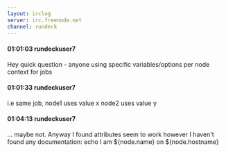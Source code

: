 ```yaml
---
layout: irclog
server: irc.freenode.net
channel: rundeck
---
```


#### 01:01:03 rundeckuser7
 Hey quick question - anyone using specific variables/options per node context for jobs
#### 01:01:33 rundeckuser7
 i.e same job, node1 uses value x node2 uses value y
#### 01:04:13 rundeckuser7
 ... maybe not. Anyway I found attributes seem to work however I haven't found any documentation: echo I am ${node.name} on ${node.hostname}
